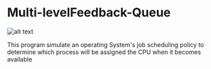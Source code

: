 # Multi-levelFeedback-Queue

![alt text](./image/head.jpg=250*250)
 
 This program simulate an operating System's job scheduling policy
 to determine which process will be assigned the CPU when it becomes available 
